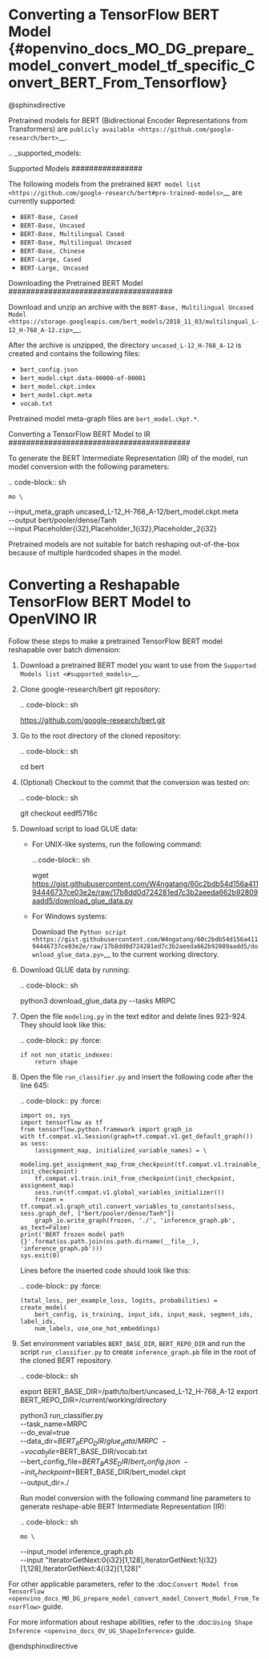 # Converting a TensorFlow BERT Model {#openvino_docs_MO_DG_prepare_model_convert_model_tf_specific_Convert_BERT_From_Tensorflow}

@sphinxdirective

Pretrained models for BERT (Bidirectional Encoder Representations from Transformers) are
`publicly available <https://github.com/google-research/bert>`__.

.. _supported_models:

Supported Models
################

The following models from the pretrained `BERT model list <https://github.com/google-research/bert#pre-trained-models>`__ are currently supported:

* ``BERT-Base, Cased``
* ``BERT-Base, Uncased``
* ``BERT-Base, Multilingual Cased``
* ``BERT-Base, Multilingual Uncased``
* ``BERT-Base, Chinese``
* ``BERT-Large, Cased``
* ``BERT-Large, Uncased``

Downloading the Pretrained BERT Model
#####################################

Download and unzip an archive with the `BERT-Base, Multilingual Uncased Model <https://storage.googleapis.com/bert_models/2018_11_03/multilingual_L-12_H-768_A-12.zip>`__.

After the archive is unzipped, the directory ``uncased_L-12_H-768_A-12`` is created and contains the following files:

* ``bert_config.json``
* ``bert_model.ckpt.data-00000-of-00001``
* ``bert_model.ckpt.index``
* ``bert_model.ckpt.meta``
* ``vocab.txt``

Pretrained model meta-graph files are ``bert_model.ckpt.*``.

Converting a TensorFlow BERT Model to IR
#########################################

To generate the BERT Intermediate Representation (IR) of the model, run model conversion with the following parameters:

.. code-block:: sh

    mo \
   --input_meta_graph uncased_L-12_H-768_A-12/bert_model.ckpt.meta \
   --output bert/pooler/dense/Tanh                                 \
   --input Placeholder{i32},Placeholder_1{i32},Placeholder_2{i32}


Pretrained models are not suitable for batch reshaping out-of-the-box because of multiple hardcoded shapes in the model.

Converting a Reshapable TensorFlow BERT Model to OpenVINO IR
=============================================================

Follow these steps to make a pretrained TensorFlow BERT model reshapable over batch dimension:

1. Download a pretrained BERT model you want to use from the `Supported Models list <#supported_models>`__.

2. Clone google-research/bert git repository:

   .. code-block:: sh

      https://github.com/google-research/bert.git

3. Go to the root directory of the cloned repository:

   .. code-block:: sh

      cd bert

4. (Optional) Checkout to the commit that the conversion was tested on:

   .. code-block:: sh

      git checkout eedf5716c

5. Download script to load GLUE data:

   * For UNIX-like systems, run the following command:

     .. code-block:: sh

        wget https://gist.githubusercontent.com/W4ngatang/60c2bdb54d156a41194446737ce03e2e/raw/17b8dd0d724281ed7c3b2aeeda662b92809aadd5/download_glue_data.py

   * For Windows systems:

     Download the `Python script <https://gist.githubusercontent.com/W4ngatang/60c2bdb54d156a41194446737ce03e2e/raw/17b8dd0d724281ed7c3b2aeeda662b92809aadd5/download_glue_data.py>`__ to the current working directory.

6. Download GLUE data by running:

   .. code-block:: sh

      python3 download_glue_data.py --tasks MRPC

7. Open the file ``modeling.py`` in the text editor and delete lines 923-924. They should look like this:

   .. code-block:: py
      :force:

       if not non_static_indexes:
           return shape

8. Open the file ``run_classifier.py`` and insert the following code after the line 645:

   .. code-block:: py
      :force:

       import os, sys
       import tensorflow as tf
       from tensorflow.python.framework import graph_io
       with tf.compat.v1.Session(graph=tf.compat.v1.get_default_graph()) as sess:
           (assignment_map, initialized_variable_names) = \
               modeling.get_assignment_map_from_checkpoint(tf.compat.v1.trainable_variables(), init_checkpoint)
           tf.compat.v1.train.init_from_checkpoint(init_checkpoint, assignment_map)
           sess.run(tf.compat.v1.global_variables_initializer())
           frozen = tf.compat.v1.graph_util.convert_variables_to_constants(sess, sess.graph_def, ["bert/pooler/dense/Tanh"])
           graph_io.write_graph(frozen, './', 'inference_graph.pb', as_text=False)
       print('BERT frozen model path {}'.format(os.path.join(os.path.dirname(__file__), 'inference_graph.pb')))
       sys.exit(0)

   Lines before the inserted code should look like this:

   .. code-block:: py
      :force:

       (total_loss, per_example_loss, logits, probabilities) = create_model(
           bert_config, is_training, input_ids, input_mask, segment_ids, label_ids,
           num_labels, use_one_hot_embeddings)


9. Set environment variables ``BERT_BASE_DIR``, ``BERT_REPO_DIR`` and run the script ``run_classifier.py`` to create ``inference_graph.pb`` file in the root of the cloned BERT repository.

   .. code-block:: sh

      export BERT_BASE_DIR=/path/to/bert/uncased_L-12_H-768_A-12
      export BERT_REPO_DIR=/current/working/directory

      python3 run_classifier.py \
          --task_name=MRPC \
          --do_eval=true \
          --data_dir=$BERT_REPO_DIR/glue_data/MRPC \
          --vocab_file=$BERT_BASE_DIR/vocab.txt \
          --bert_config_file=$BERT_BASE_DIR/bert_config.json \
          --init_checkpoint=$BERT_BASE_DIR/bert_model.ckpt \
          --output_dir=./

   Run model conversion with the following command line parameters to generate reshape-able BERT Intermediate Representation (IR):

   .. code-block:: sh

       mo \
      --input_model inference_graph.pb \
      --input "IteratorGetNext:0{i32}[1,128],IteratorGetNext:1{i32}[1,128],IteratorGetNext:4{i32}[1,128]"

For other applicable parameters, refer to the :doc:`Convert Model from TensorFlow <openvino_docs_MO_DG_prepare_model_convert_model_Convert_Model_From_TensorFlow>` guide.

For more information about reshape abilities, refer to the :doc:`Using Shape Inference <openvino_docs_OV_UG_ShapeInference>` guide.

@endsphinxdirective
